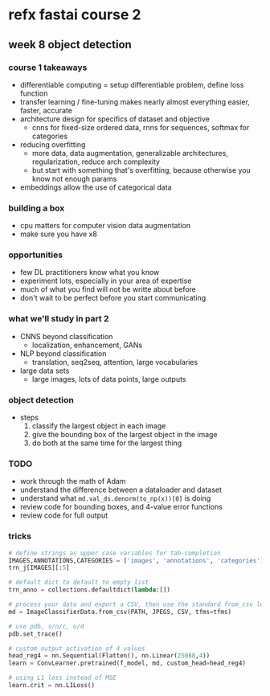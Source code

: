 # refx fastai course 2

## week 8 object detection

### course 1 takeaways

- differentiable computing = setup differentiable problem, define loss function
- transfer learning / fine-tuning makes nearly almost everything easier, faster, accurate
- architecture design for specifics of dataset and objective
  - cnns for fixed-size ordered data, rnns for sequences, softmax for categories
- reducing overfitting
  - more data, data augmentation, generalizable architectures, regularization, reduce arch complexity
  - but start with something that's overfitting, because otherwise you know not enough params
- embeddings allow the use of categorical data

### building a box

- cpu matters for computer vision data augmentation
- make sure you have x8

### opportunities

- few DL practitioners know what you know
- experiment lots, especially in your area of expertise
- much of what you find will not be writte about before
- don't wait to be perfect before you start communicating

### what we'll study in part 2

- CNNS beyond classification
  - localization, enhancement, GANs
- NLP beyond classification
  - translation, seq2seq, attention, large vocabularies
- large data sets
  - large images, lots of data points, large outputs

### object detection

- steps
    1. classify the largest object in each image
    2. give the bounding box of the largest object in the image
    3. do both at the same time for the largest thing

### TODO

- work through the math of Adam
- understand the difference between a dataloader and dataset
- understand what `md.val_ds.denorm(to_np(x))[0]` is doing
- review code for bounding boxes, and 4-value error functions
- review code for full output

### tricks

```python
# define strings as upper case variables for tab-completion
IMAGES,ANNOTATIONS,CATEGORIES = ['images', 'annotations', 'categories']
trn_j[IMAGES][:5]

# default dict to default to empty list
trn_anno = collections.defaultdict(lambda:[])

# process your data and export a CSV, then use the standard from_csv loader
md = ImageClassifierData.from_csv(PATH, JPEGS, CSV, tfms=tfms)

# use pdb, s/n/c, u/d
pdb.set_trace()

# custom output activation of 4 values
head_reg4 = nn.Sequential(Flatten(), nn.Linear(25088,4))
learn = ConvLearner.pretrained(f_model, md, custom_head=head_reg4)

# using L1 loss instead of MSE
learn.crit = nn.L1Loss()
```

